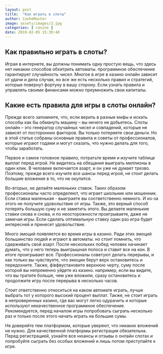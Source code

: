 ```yaml
---
layout: post
title:  "Как играть в слоты"
author: CasheMaster
image: assets/images/3.jpg
categories: [ casino ]
date: 2019-02-05 15:39:40
---
```


## Как правильно играть в слоты?

Играя в интернете, вы должны понимать одну простую вещь, что здесь нет никаких способов обхитрить автоматы. программное обеспечение гарантирует случайность чисел. Многое в игре в казино онлайн зависит от удачи и дела случая, но все же есть несколько правил и стратегий, которые повернут фортуну в вашу сторону. Если узнать правила и управлять своими финансами можно преумножить свои капиталы. 

## Какие есть правила для игры в слоты онлайн?

Прежде всего запомните, что, если верить в разные мифы и искать способы как бы обмануть машину – вы ничего не добьетесь. Слоты онлайн – это генератор случайных чисел и совпадений, которые не зависят от посторонних факторов. Вы только потеряете свои деньги. Но в этой статье собраны основные правила и советы от профессионалов, которые играют годами и могут сказать, что нужно делать для того, чтобы заработать. 

Первое и самое головное правило, потратьте время и изучите таблице выплат перед игрой. Не видитесь на обещания выиграть миллионы в один клик. В человеке включается азарт, и он уже не думает трезво. Поэтому, прежде всего изучите все шансы перед игрой, не стоит делать большие вложение в то, что не окупится.

Во-вторых, не делайте маленьких ставок. Таких образом профессионалы часто определяют, что играет школьник или мошенник. Если ставка маленькая - выиграете вы соответственно немного. И из-за этого не получите удовольствие от игры. Также, это верный способ потерять большую суму и не заметить этого. Вы делаете маленькие ставки снова и снова, и по неосторожности проигрываете, даже не замечая игры. Если сделать оптимальную ставку один раз игра будет интересней и принесет удовольствие. 

Много эмоций появляется во время игры в казино. Ради этих эмоций большинство людей и играют в автоматы. но стоит помнить, что сдерживать свой азарт. После нескольких побед человек начинает думать, что у него теперь выигрышная полоса и ставит все на кон. В итоге проигрывает все. Профессионалы советуют делать перерывы, и как только вы чувствуете, что эмоции берут верх остановитесь и передохните. Также, фівфвустановите верхнюю черту, суму после которой вы непременно уйдете из казино. например, если вы видите, что вы тратите больше, чем уже вложили, сразу остановитесь и продолжите игру после перерыва в несколько часов.

Стоит ответственно относиться на каком автомате играть, лучше выбрать тот у которого высокий процент выплат. Также, не стоит играть в непроверенных казино, где вас могут легко одурачить и которые используют некачественное программное обеспечение. Рекомендуется, перед началом игры попробовать сыграть несколько раз и только после этого начать играть на большие сумы. 

Не доверяйте тем платформам, которые уверяют, что никаких вложений не нужно. Для качественной платформы регистрация обязательна. Перед регистрацией, узнайте все нюансы и отзывы о онлайн слотах и попробуйте сыграть без особых вложений и лишь потом приступайте к игре.

